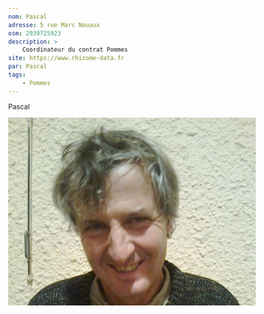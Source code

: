 ```yaml
---
nom: Pascal
adresse: 5 rue Marc Nouaux
osm: 2939725923
description: >
    Coordinateur du contrat Pommes
site: https://www.rhizome-data.fr
par: Pascal
tags: 
    - Pommes
---
```


Pascal

![texte alternatif](./media/dominique.jpg)